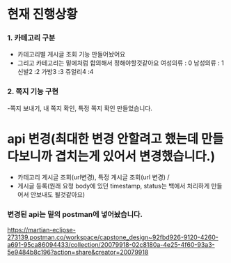 # 현재 진행상황
### 1. 카테고리 구분
- 카테고리별 게시글 조회 기능 만들어놨어요
- 그리고 카테고리는 밑에처럼 합의해서 정해야할것같아요
  여성의류 : 0
  남성의류 : 1
  신발2 :2
  가방3 :3
  쥬얼리4 :4

### 2. 쪽지 기능 구현
-쪽지 보내기, 내 쪽지 확인, 특정 쪽지 확인 만들었습니다.


# api 변경(최대한 변경 안할려고 했는데 만들다보니까 겹치는게 있어서 변경했습니다.)
- 카테고리 게시글 조회(url변경), 특정 게시글 조회(url 변경) / 
- 게시글 등록(원래 요청 body에 있던 timestamp, status는 백에서 처리하게 만들어서 안보내도 될것같아요)


### 변경된 api는 밑의 postman에 넣어놨습니다.
https://martian-eclipse-273139.postman.co/workspace/capstone_design~92fbd926-9120-4260-a691-95ca86094433/collection/20079918-02c8180a-4e25-4f60-93a3-5e9484b8c196?action=share&creator=20079918
